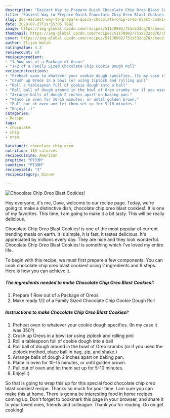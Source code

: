 ```yaml
---
description: "Easiest Way to Prepare Quick Chocolate Chip Oreo Blast Cookies!"
title: "Easiest Way to Prepare Quick Chocolate Chip Oreo Blast Cookies!"
slug: 207-easiest-way-to-prepare-quick-chocolate-chip-oreo-blast-cookies
date: 2020-07-27T19:55:05.769Z
image: https://img-global.cpcdn.com/recipes/51178902/751x532cq70/chocolate-chip-oreo-blast-cookies-recipe-main-photo.jpg
thumbnail: https://img-global.cpcdn.com/recipes/51178902/751x532cq70/chocolate-chip-oreo-blast-cookies-recipe-main-photo.jpg
cover: https://img-global.cpcdn.com/recipes/51178902/751x532cq70/chocolate-chip-oreo-blast-cookies-recipe-main-photo.jpg
author: Elijah Walsh
ratingvalue: 4.3
reviewcount: 14
recipeingredient:
- "1 Row out of a Package of Oreos"
- "1/2 of a Family Sized Chocolate Chip Cookie Dough Roll"
recipeinstructions:
- "Preheat oven to whatever your cookie dough specifies. (In my case it was 350º)"
- "Crush up Oreos in a bowl (or using ziplock and rolling pin)"
- "Roll a tablespoon full of cookie dough into a ball"
- "Roll ball of dough around in the bowl of Oreo crumbs (or if you used the ziplock method, place ball in bag, zip, and shake.)"
- "Arrange balls of dough 2 inches apart on baking pan."
- "Place in oven for 10-15 minutes, or until golden brown."
- "Pull out of oven and let them set up for 5-10 minutes."
- "Enjoy! :)"
categories:
- Recipe
tags:
- chocolate
- chip
- oreo

katakunci: chocolate chip oreo 
nutrition: 185 calories
recipecuisine: American
preptime: "PT33M"
cooktime: "PT39M"
recipeyield: "3"
recipecategory: Dinner

---
```



![Chocolate Chip Oreo Blast Cookies!](https://img-global.cpcdn.com/recipes/51178902/751x532cq70/chocolate-chip-oreo-blast-cookies-recipe-main-photo.jpg)

Hey everyone, it's me, Dave, welcome to our recipe page. Today, we're going to make a distinctive dish, chocolate chip oreo blast cookies!. It is one of my favorites. This time, I am going to make it a bit tasty. This will be really delicious.



Chocolate Chip Oreo Blast Cookies! is one of the most popular of current trending meals on earth. It is simple, it is fast, it tastes delicious. It's appreciated by millions every day. They are nice and they look wonderful. Chocolate Chip Oreo Blast Cookies! is something which I've loved my entire life.


To begin with this recipe, we must first prepare a few components. You can cook chocolate chip oreo blast cookies! using 2 ingredients and 8 steps. Here is how you can achieve it.

<!--inarticleads1-->

##### The ingredients needed to make Chocolate Chip Oreo Blast Cookies!:

1. Prepare 1 Row out of a Package of Oreos
1. Make ready 1/2 of a Family Sized Chocolate Chip Cookie Dough Roll




<!--inarticleads2-->

##### Instructions to make Chocolate Chip Oreo Blast Cookies!:

1. Preheat oven to whatever your cookie dough specifies. (In my case it was 350º)
1. Crush up Oreos in a bowl (or using ziplock and rolling pin)
1. Roll a tablespoon full of cookie dough into a ball
1. Roll ball of dough around in the bowl of Oreo crumbs (or if you used the ziplock method, place ball in bag, zip, and shake.)
1. Arrange balls of dough 2 inches apart on baking pan.
1. Place in oven for 10-15 minutes, or until golden brown.
1. Pull out of oven and let them set up for 5-10 minutes.
1. Enjoy! :)




So that is going to wrap this up for this special food chocolate chip oreo blast cookies! recipe. Thanks so much for your time. I am sure you can make this at home. There is gonna be interesting food in home recipes coming up. Don't forget to bookmark this page in your browser, and share it to your loved ones, friends and colleague. Thank you for reading. Go on get cooking!

